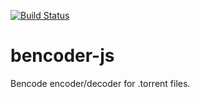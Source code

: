[![Build Status](https://travis-ci.org/protoman92/bencoder-js.svg?branch=master)](https://travis-ci.org/protoman92/bencoder-js)

# bencoder-js
Bencode encoder/decoder for .torrent files.
